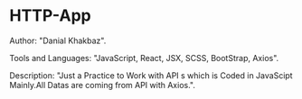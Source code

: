 # HTTP-App
Author: "Danial Khakbaz".

Tools and Languages: "JavaScript, React, JSX, SCSS, BootStrap, Axios".

Description: "Just a Practice to Work with API s which is Coded in JavaScipt Mainly.All Datas are coming from API with Axios.".
